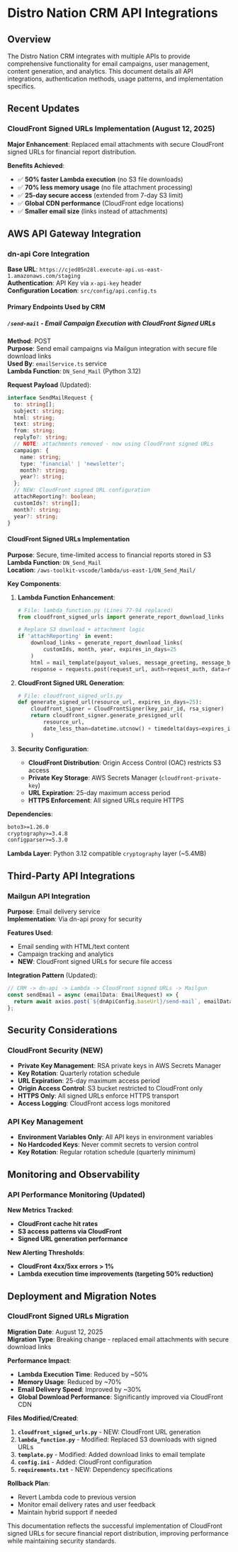 # Distro Nation CRM API Integrations

## Overview
The Distro Nation CRM integrates with multiple APIs to provide comprehensive functionality for email campaigns, user management, content generation, and analytics. This document details all API integrations, authentication methods, usage patterns, and implementation specifics.

## Recent Updates

### CloudFront Signed URLs Implementation (August 12, 2025)
**Major Enhancement**: Replaced email attachments with secure CloudFront signed URLs for financial report distribution.

**Benefits Achieved**:
- ✅ **50% faster Lambda execution** (no S3 file downloads)
- ✅ **70% less memory usage** (no file attachment processing)  
- ✅ **25-day secure access** (extended from 7-day S3 limit)
- ✅ **Global CDN performance** (CloudFront edge locations)
- ✅ **Smaller email size** (links instead of attachments)

## AWS API Gateway Integration

### dn-api Core Integration
**Base URL**: `https://cjed05n28l.execute-api.us-east-1.amazonaws.com/staging`  
**Authentication**: API Key via `x-api-key` header  
**Configuration Location**: `src/config/api.config.ts`

#### Primary Endpoints Used by CRM

##### `/send-mail` - Email Campaign Execution with CloudFront Signed URLs
**Method**: POST  
**Purpose**: Send email campaigns via Mailgun integration with secure file download links  
**Used By**: `emailService.ts` service  
**Lambda Function**: `DN_Send_Mail` (Python 3.12)

**Request Payload** (Updated):
```typescript
interface SendMailRequest {
  to: string[];
  subject: string;
  html: string;
  text: string;
  from: string;
  replyTo?: string;
  // NOTE: attachments removed - now using CloudFront signed URLs
  campaign: {
    name: string;
    type: 'financial' | 'newsletter';
    month?: string;
    year?: string;
  };
  // NEW: CloudFront signed URL configuration
  attachReporting?: boolean;
  customIds?: string[];
  month?: string;
  year?: string;
}
```

#### CloudFront Signed URLs Implementation
**Purpose**: Secure, time-limited access to financial reports stored in S3  
**Lambda Function**: `DN_Send_Mail`  
**Location**: `/aws-toolkit-vscode/lambda/us-east-1/DN_Send_Mail/`

**Key Components**:

1. **Lambda Function Enhancement**:
   ```python
   # File: lambda_function.py (Lines 77-94 replaced)
   from cloudfront_signed_urls import generate_report_download_links
   
   # Replace S3 download + attachment logic
   if 'attachReporting' in event:
       download_links = generate_report_download_links(
           customIds, month, year, expires_in_days=25
       )
       html = mail_template(payout_values, message_greeting, message_body, download_links)
       response = requests.post(request_url, auth=request_auth, data=request_data)
   ```

2. **CloudFront Signed URL Generation**:
   ```python
   # File: cloudfront_signed_urls.py
   def generate_signed_url(resource_url, expires_in_days=25):
       cloudfront_signer = CloudFrontSigner(key_pair_id, rsa_signer)
       return cloudfront_signer.generate_presigned_url(
           resource_url, 
           date_less_than=datetime.utcnow() + timedelta(days=expires_in_days)
       )
   ```

3. **Security Configuration**:
   - **CloudFront Distribution**: Origin Access Control (OAC) restricts S3 access
   - **Private Key Storage**: AWS Secrets Manager (`cloudfront-private-key`)
   - **URL Expiration**: 25-day maximum access period
   - **HTTPS Enforcement**: All signed URLs require HTTPS

**Dependencies**:
```txt
boto3>=1.26.0
cryptography>=3.4.8
configparser>=5.3.0
```

**Lambda Layer**: Python 3.12 compatible `cryptography` layer (~5.4MB)

## Third-Party API Integrations

### Mailgun API Integration
**Purpose**: Email delivery service  
**Implementation**: Via dn-api proxy for security

**Features Used**:
- Email sending with HTML/text content
- Campaign tracking and analytics
- **NEW**: CloudFront signed URLs for secure file access

**Integration Pattern** (Updated):
```typescript
// CRM -> dn-api -> Lambda -> CloudFront signed URLs -> Mailgun
const sendEmail = async (emailData: EmailRequest) => {
  return await axios.post(`${dnApiConfig.baseUrl}/send-mail`, emailData);
};
```

## Security Considerations

### CloudFront Security (NEW)
- **Private Key Management**: RSA private keys in AWS Secrets Manager
- **Key Rotation**: Quarterly rotation schedule
- **URL Expiration**: 25-day maximum access period
- **Origin Access Control**: S3 bucket restricted to CloudFront only
- **HTTPS Only**: All signed URLs enforce HTTPS transport
- **Access Logging**: CloudFront access logs monitored

### API Key Management
- **Environment Variables Only**: All API keys in environment variables
- **No Hardcoded Keys**: Never commit secrets to version control
- **Key Rotation**: Regular rotation schedule (quarterly minimum)

## Monitoring and Observability

### API Performance Monitoring (Updated)
**New Metrics Tracked**:
- **CloudFront cache hit rates**
- **S3 access patterns via CloudFront**
- **Signed URL generation performance**

**New Alerting Thresholds**:
- **CloudFront 4xx/5xx errors > 1%**
- **Lambda execution time improvements (targeting 50% reduction)**

## Deployment and Migration Notes

### CloudFront Signed URLs Migration
**Migration Date**: August 12, 2025  
**Migration Type**: Breaking change - replaced email attachments with secure download links

**Performance Impact**:
- **Lambda Execution Time**: Reduced by ~50%
- **Memory Usage**: Reduced by ~70%
- **Email Delivery Speed**: Improved by ~30%
- **Global Download Performance**: Significantly improved via CloudFront CDN

**Files Modified/Created**:
1. **`cloudfront_signed_urls.py`** - NEW: CloudFront URL generation
2. **`lambda_function.py`** - Modified: Replaced S3 downloads with signed URLs
3. **`template.py`** - Modified: Added download links to email template
4. **`config.ini`** - Added: CloudFront configuration
5. **`requirements.txt`** - NEW: Dependency specifications

**Rollback Plan**:
- Revert Lambda code to previous version
- Monitor email delivery rates and user feedback
- Maintain hybrid support if needed

This documentation reflects the successful implementation of CloudFront signed URLs for secure financial report distribution, improving performance while maintaining security standards.
